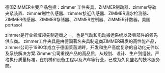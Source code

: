 德国ZIMMER主要产品包括：zimmer 工件夹具、ZIMMER制动器、zimmer导轨夹紧装置、zimmer磁性传感器、zimmer接近传感器、ZIMMER漏水检测器、ZIMMER传感器、ZIMMER存储器、ZIMMER控制器、ZIMMER计数器。美国portasol

zimmer是行业领域领先制造商之一，也是气动和电动搬运系统以及零部件的领先供应商。 zimmer工件夹具是由德国著名夹具制造商ZIMMER研发的高性能产品，zimmer公司于1980年成立于德国莱茵湖畔，开发和生产高度复杂的自动化元件以及系统解决方案.Zimmer公司重视产品的高品质，从规划、设计、生产到组装，严格执行质量标准，在机械和设备工程以及汽车等行业，已成为久负盛名的技术服务商。